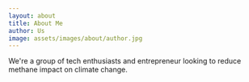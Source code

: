 ```yaml
---
layout: about
title: About Me
author: Us
image: assets/images/about/author.jpg
---
```


We're a group of tech enthusiasts and entrepreneur looking to reduce methane impact on climate change.